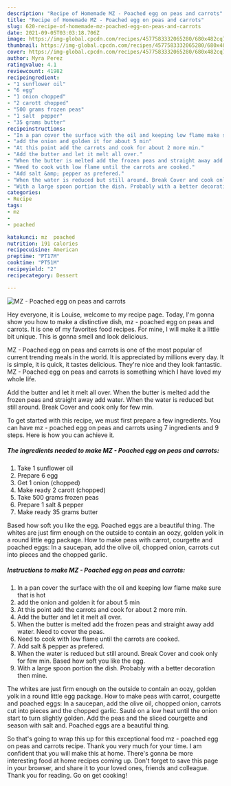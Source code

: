 ```yaml
---
description: "Recipe of Homemade MZ - Poached egg on peas and carrots"
title: "Recipe of Homemade MZ - Poached egg on peas and carrots"
slug: 620-recipe-of-homemade-mz-poached-egg-on-peas-and-carrots
date: 2021-09-05T03:03:18.706Z
image: https://img-global.cpcdn.com/recipes/4577583332065280/680x482cq70/mz-poached-egg-on-peas-and-carrots-recipe-main-photo.jpg
thumbnail: https://img-global.cpcdn.com/recipes/4577583332065280/680x482cq70/mz-poached-egg-on-peas-and-carrots-recipe-main-photo.jpg
cover: https://img-global.cpcdn.com/recipes/4577583332065280/680x482cq70/mz-poached-egg-on-peas-and-carrots-recipe-main-photo.jpg
author: Myra Perez
ratingvalue: 4.1
reviewcount: 41982
recipeingredient:
- "1 sunflower oil"
- "6 egg"
- "1 onion chopped"
- "2 carott chopped"
- "500 grams frozen peas"
- "1 salt  pepper"
- "35 grams butter"
recipeinstructions:
- "In a pan cover the surface with the oil and keeping low flame make sure that is hot"
- "add the onion and golden it for about 5 min"
- "At this point add the carrots and cook for about 2 more min."
- "Add the butter and let it melt all over."
- "When the butter is melted add the frozen peas and straight away add water. Need to cover the peas."
- "Need to cook with low flame until the carrots are cooked."
- "Add salt &amp; pepper as prefered."
- "When the water is reduced but still around. Break Cover and cook only for few min. Based how soft you like the egg."
- "With a large spoon portion the dish. Probably with a better decoration then mine."
categories:
- Recipe
tags:
- mz
- 
- poached

katakunci: mz  poached 
nutrition: 191 calories
recipecuisine: American
preptime: "PT17M"
cooktime: "PT51M"
recipeyield: "2"
recipecategory: Dessert

---
```



![MZ - Poached egg on peas and carrots](https://img-global.cpcdn.com/recipes/4577583332065280/680x482cq70/mz-poached-egg-on-peas-and-carrots-recipe-main-photo.jpg)

Hey everyone, it is Louise, welcome to my recipe page. Today, I'm gonna show you how to make a distinctive dish, mz - poached egg on peas and carrots. It is one of my favorites food recipes. For mine, I will make it a little bit unique. This is gonna smell and look delicious.

MZ - Poached egg on peas and carrots is one of the most popular of current trending meals in the world. It is appreciated by millions every day. It is simple, it is quick, it tastes delicious. They're nice and they look fantastic. MZ - Poached egg on peas and carrots is something which I have loved my whole life.

Add the butter and let it melt all over. When the butter is melted add the frozen peas and straight away add water. When the water is reduced but still around. Break Cover and cook only for few min.


To get started with this recipe, we must first prepare a few ingredients. You can have mz - poached egg on peas and carrots using 7 ingredients and 9 steps. Here is how you can achieve it.

<!--inarticleads1-->

##### The ingredients needed to make MZ - Poached egg on peas and carrots:

1. Take 1 sunflower oil
1. Prepare 6 egg
1. Get 1 onion (chopped)
1. Make ready 2 carott (chopped)
1. Take 500 grams frozen peas
1. Prepare 1 salt &amp; pepper
1. Make ready 35 grams butter


Based how soft you like the egg. Poached eggs are a beautiful thing. The whites are just firm enough on the outside to contain an oozy, golden yolk in a round little egg package. How to make peas with carrot, courgette and poached eggs: In a saucepan, add the olive oil, chopped onion, carrots cut into pieces and the chopped garlic. 

<!--inarticleads2-->

##### Instructions to make MZ - Poached egg on peas and carrots:

1. In a pan cover the surface with the oil and keeping low flame make sure that is hot
1. add the onion and golden it for about 5 min
1. At this point add the carrots and cook for about 2 more min.
1. Add the butter and let it melt all over.
1. When the butter is melted add the frozen peas and straight away add water. Need to cover the peas.
1. Need to cook with low flame until the carrots are cooked.
1. Add salt &amp; pepper as prefered.
1. When the water is reduced but still around. Break Cover and cook only for few min. Based how soft you like the egg.
1. With a large spoon portion the dish. Probably with a better decoration then mine.


The whites are just firm enough on the outside to contain an oozy, golden yolk in a round little egg package. How to make peas with carrot, courgette and poached eggs: In a saucepan, add the olive oil, chopped onion, carrots cut into pieces and the chopped garlic. Sauté on a low heat until the onion start to turn slightly golden. Add the peas and the sliced courgette and season with salt and. Poached eggs are a beautiful thing. 

So that's going to wrap this up for this exceptional food mz - poached egg on peas and carrots recipe. Thank you very much for your time. I am confident that you will make this at home. There's gonna be more interesting food at home recipes coming up. Don't forget to save this page in your browser, and share it to your loved ones, friends and colleague. Thank you for reading. Go on get cooking!
